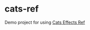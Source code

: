 # cats-ref
Demo project for using [Cats Effects Ref](https://typelevel.org/cats-effect/concurrency/ref.html)
